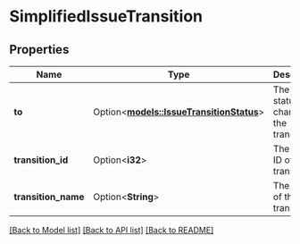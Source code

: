 # SimplifiedIssueTransition

## Properties

Name | Type | Description | Notes
------------ | ------------- | ------------- | -------------
**to** | Option<[**models::IssueTransitionStatus**](IssueTransitionStatus.md)> | The issue status change of the transition. | [optional][readonly]
**transition_id** | Option<**i32**> | The unique ID of the transition. | [optional][readonly]
**transition_name** | Option<**String**> | The name of the transition. | [optional][readonly]

[[Back to Model list]](../README.md#documentation-for-models) [[Back to API list]](../README.md#documentation-for-api-endpoints) [[Back to README]](../README.md)


